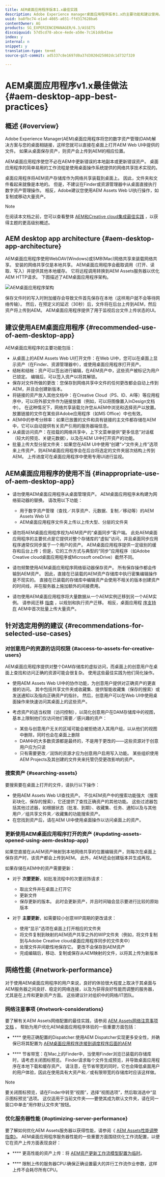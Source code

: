 ```yaml
---
title: AEM桌面应用程序版本1.x最佳实践
description: Adobe Experience manager桌面应用程序版本1.x的主要功能和建议使用。
uuid: ba8fbc74-e1ad-4085-a031-ffd317628ba6
contentOwner: AG
products: SG_EXPERIENCEMANAGER/6.3/ASSETS
discoiquuid: 57d5cd78-abce-4ede-a50e-7c161ddb43ae
index: y
internal: n
snippet: y
translation-type: tm+mt
source-git-commit: ad5337c8e1697d0a37d3020d25802dc1d732f320

---
```



# AEM桌面应用程序v1.x最佳做法 {#aem-desktop-app-best-practices}

## 概述 {#overview}

Adobe Experience Manager(AEM)桌面应用程序将您的数字资产管理(DAM)解决方案与您的桌面相链接，这样您就可以直接在桌面上打开AEM Web UI中提供的文件。 如果从桌面保存资产，则资产会上传到AEM的相应位置。

AEM桌面应用程序使您不必在AEM中更新错误的本地副本或更新错误资产。 桌面应用程序的简单易用的工作流程是使用桌面操作系统提供的网络共享技术实现的。

桌面应用程序将AEM资产存储库作为网络共享装载到桌面上。 因此，文件夹和文件看起来就像是本地的。 但是，不建议在Finder或资源管理器中从桌面直接执行数字资产管理操作。 相反，Adobe建议您使用AEM Assets Web UI执行操作，如复制或移动大量资产。

>[!NOTE]
>
>在阅读本文档之前，您可以查看整体 [AEM和Creative cloud集成最佳实践](https://docs.adobe.com/content/help/en/experience-manager-64/assets/administer/aem-cc-integration-best-practices.html) ，以获得主题的更高级别概述。

## AEM desktop app architecture {#aem-desktop-app-architecture}

AEM桌面应用程序使用WebDAV(Windows)或SMB(Mac)网络共享来装载网络共享。 安装的网络共享仅是本地共享。 AEM桌面应用程序会截取调用（打开、读取、写入）并提供其他本地缓存。 它将远程调用转换到AEM Assets服务器以优化AEM HTTP请求。 下图描述了AEM桌面应用程序架构。

![AEM桌面应用程序架构](assets/chlimage_1.png)

保存文件时的写入时附加缓存会导致文件首先保存在本地（这样用户就不会等待网络传输）。 然后，在预定义的延迟（30秒）后，文件将在后台上传到AEM，然后资产将上传到AEM。 AEM桌面应用程序提供了用于监视后台文件上传状态的UI。

## 建议使用AEM桌面应用程序 {#recommended-use-of-aem-desktop-app}

AEM桌面应用程序的主要功能包括：

* 从桌面上的AEM Assets Web UI打开文件：在Web UI中，您可以在桌面上显示资产（在Finder、资源管理器中），或使用桌面应用程序打开资产。
* 结帐和结帐：资产可以签出进行编辑，在AEM资产中，这些资产被标记为用户已锁定。 编辑后，可以签入资产以将其解锁。
* 保存对文件所做的更改：您保存到网络共享中文件的任何更改都会自动上传到AEM，并且会创建新版本。
* 将链接的资产放入其他文档中：在Creative Cloud（PS、ID、AI等）等应用程序中，可以将外部文件作为链接放置（例如，可以将图像置入InDesign文档中）。 在这种情况下，网络共享装载允许您从AEM中浏览和选择资产以放置。 放置链接的文件在某些非Adobe应用程序（如MS Office）中也有效。
* AEM中的参考分辨率：如果已放置的文件和具有链接的主文件都存储在AEM中，它可以自动提供有关资产引用的服务器端信息。
* 从桌面访问资产：在挂载的网络共享中，上下文菜单提供“更多信息”对话框（较大的预览、关键元数据），以及在AEM UI中打开资产的功能。
* 批量上传大型分层文件夹：如果您在AEM UI中使用“创建”&gt;“文件夹上传”选项来上传资产，则AEM桌面应用程序会在后台将选定的文件夹层次结构上传到AEM。 上传进度可在桌面应用程序中使用专用UI进行监视。

## AEM桌面应用程序的使用不当 {#inappropriate-use-of-aem-desktop-app}

* 请勿使用AEM桌面应用程序从桌面管理资产。 AEM桌面应用程序未构建为网络驱动器的替换。 请改用以下功能：
   * 用于数字资产管理（查找／共享资产、元数据、复制／移动等）的AEM Assets Web UI
   * AEM桌面应用程序文件夹上传以上传大型、分层的文件夹

* 请勿将AEM桌面应用程序视为AEM资产的“桌面同步”客户端。 此处AEM桌面应用程序的主要优点是它提供对整个存储库的“虚拟”访问，并且桌面同步应用程序通常仅同步属于一个用户的资产。 AEM桌面应用程序提供一定级别的缓存和后台上传；但是，它的工作方式与典型的“同步”应用程序（如Adobe Creative cloud桌面应用程序或Microsoft oneDrive）截然不同。
* 请勿频繁使用AEM桌面应用程序网络驱动器保存资产。 所有保存操作都会传输到AEM资产。 因此，直接在已装载的AEM资产存储库中执行密集编辑操作是不现实的。 直接在已装载的存储库中编辑资产会使用不相关的版本创建资产的时间线，并在服务器上施加额外的间接费用。
* 请勿使用AEM桌面应用程序将大量数据从一个AEM实例迁移到另一个AEM实例。 请参阅迁移 [指南](https://helpx.adobe.com/experience-manager/6-4/assets/using/assets-migration-guide.html) ，以规划和执行资产迁移。 相反，桌面应用程 [序支持在](use-app-v1.md#bulkupload) AEM中首次批量上传大量资产。

## 针对选定用例的建议 {#recommendations-for-selected-use-cases}

### 对创意用户的资源的访问权限 {#access-to-assets-for-creative-users}

AEM桌面应用程序提供对整个DAM存储库的虚拟访问，而桌面上的创意用户在桌面上查找和访问正确的资源可能会很复杂。 使用这些最佳实践为他们简化操作。

* 使用AEM Assets Web UI中的协作功能，为创意用户提供对正确资产的更直接的访问。 其中包括共享文件夹或收藏集、提供智能收藏集（保存的搜索）或发送通知以及指向正确资产的指针。 然后，创意用户可以在Web UI中使用桌面操作来快速访问其桌面上的这些资产。
* 考虑资产的适当权限（访问控制），以简化创意用户在DAM存储库中的视图，基本上限制他们仅访问他们需要／感兴趣的资产：

   * 某些与创意用户无关的区域可能会被拒绝进入其用户组，以从他们的视图中删除，同时也会在桌面上删除
   * DAM中的大多数资源都是最终的，不是用于更改的——这些资源对于创意用户应为只读
   * 只有需要更改／润饰的资源才应为创意用户启用写入功能。 某些组织使用AEM Projects及其创建的文件夹来托管仍受更改影响的资产。

### 搜索资产 {#searching-assets}

要搜索要在桌面上打开的文件，请执行以下操作：

* 使用AEM Assets Web UI查找资产。 不仅AEM资产中的搜索功能强大（搜索彩块化、保存的搜索），它还提供了查找正确资产的其他功能。 这些过滤器包括其他过滤器，如根据状态（批准、到期）、收藏集、任务、通知以及与其他用户／组共享文件夹／收藏集的功能搜索资产。
* 在您找到资产后，请在AEM UI中使用桌面操作以访问桌面上的资产。

### 更新使用AEM桌面应用程序打开的资产 {#updating-assets-opened-using-aem-desktop-app}

如果您直接在从AEM资产映射到本地网络共享的位置编辑资产，则每次在桌面上保存资产时，该资产都会上传到AEM。 此外，AEM还会创建版本并生成再现。

如果存储在AEM中的资产需要更新：

* 对于 **次要更新**，如批准流程中的次要润饰请求：

   * 取出文件并在桌面上打开它
   * 更新文件
   * 保存更新的版本。 此时会更新资产，并且时间轴会显示要进行比较的原始版本

* 对于 **主要更新**，如需要较小创意WIP周期的更改请求：

   * 使用“显示”选项在桌面上打开相应的文件夹
   * 将文件复制到映射的AEM资产共享之外的WIP文件夹（例如，将文件复制到与Adobe Creative cloud桌面应用程序同步的文件夹中）
   * 处理文件并间歇性地保存它。 更改不会保存到AEM资产
   * 完成编辑后，移动、复制或保存从AEM映射的文件，以将其上传为新版本

## 网络性能 {#network-performance}

对于使用AEM桌面应用程序的用户来说，良好的体验很大程度上取决于其桌面与AEM服务器之间良好、稳定的网络连接，以及为获得良好性能而调整的服务器，尤其是在上传和更新资产方面。 这些建议针对组织中的网络/IT团队。

### 网络注意事项 {#network-considerations}

要了解有关AEM Assets网络配置的最佳实践，请参阅 [AEM Assets网络注意事项文档](https://helpx.adobe.com/experience-manager/6-4/assets/using/assets-network-considerations.html) 。 帮助为用户优化AEM桌面应用程序体验的一些重要方面包括：

* **** 使用正确配置的Dispatcher:使用AEM Dispatcher实现更多安全性，并确保已将其配置为 [AEM桌面应用程序连接到调度程序后面的AEM](https://helpx.adobe.com/experience-manager/desktop-app/aem-desktop-app.html#ConnectingtoAEMBehindaDispatcher)

* **** 节省带宽：在Mac上的Finder中，当使用Finder浏览已装载的存储库时，请考虑关闭图标预览。 Finder请求每个文件生成预览，并导致桌面应用程序在本地下载和缓存资产。 请注意，在节省带宽的同时，它也会降低桌面用户的用户体验，因此在使用具有大资产和／或有限带宽的存储库时应该这样做。

>[!NOTE]
>
>要关闭图标预览，请在Finder中转至“视图”，选择“视图选项”，然后取消选中“显示图标预览”选项。 这仅适用于当前文件夹——要使其成为默认文件夹，请在同一窗口中单击“用作默认文件夹”按钮。

### 优化服务器性能 {#optimizing-server-performance}

要了解如何优化AEM Assets服务器以获得性能，请参阅《 [AEM Assets性能调整指南》](https://helpx.adobe.com/in/experience-manager/6-4/assets/using/performance-tuning-guidelines.html)。 AEM桌面应用程序服务器性能的一些重要方面围绕优化工作流配置，以便它在资产上传方面表现良好：

* **** 更高性能的资产上传：将 [AEM资产更新工作流模型配置为临时](https://helpx.adobe.com/experience-manager/6-4/assets/using/performance-tuning-guidelines.html#Workflows)。

* **** 限制上传的服务器CPU:确保正确设置最大的并行工作流作业参数，这样上传不会耗尽所有CPU。